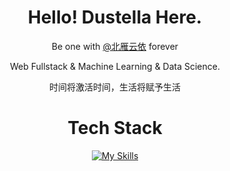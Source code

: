 <div align="center">

# Hello! Dustella Here.
  
Be one with [@北雁云依](https://github.com/BeiyanYunyi) forever

Web Fullstack & Machine Learning & Data Science.
  
时间将激活时间，生活将赋予生活
  
# Tech Stack

[![My Skills](https://skillicons.dev/icons?i=js,html,css,ts,vue,vite,go,rust,vscode,express,arduino,cloudflare,docker,git,heroku,linux,md,mongodb,mysql,nodejs,docker,ae,cs,flask,gitlab,nuxtjs,sass,vercel,octave,powershell,py,nginx,ps,pr,postgres,redis,sqlite,tailwind,webpack,windicss,wordpress,workers,bash,astro,cpp,dotnet,flask,svg,threejs,tensorflow)](https://skillicons.dev)

